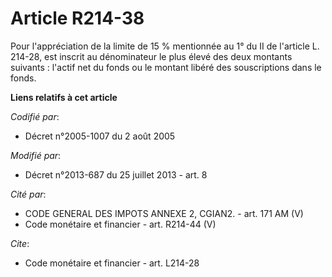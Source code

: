 # Article R214-38

Pour l'appréciation de la limite de 15 % mentionnée au 1° du II de l'article L. 214-28, est inscrit au dénominateur le plus
élevé des deux montants suivants : l'actif net du fonds ou le montant libéré des souscriptions dans le fonds.

**Liens relatifs à cet article**

_Codifié par_:

  - Décret n°2005-1007 du 2 août 2005

_Modifié par_:

  - Décret n°2013-687 du 25 juillet 2013 - art. 8

_Cité par_:

  - CODE GENERAL DES IMPOTS ANNEXE 2, CGIAN2. - art. 171 AM (V)
  - Code monétaire et financier - art. R214-44 (V)

_Cite_:

  - Code monétaire et financier - art. L214-28
